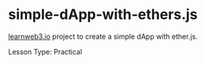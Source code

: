 # simple-dApp-with-ethers.js

[learnweb3.io](https://learnweb3.io) project to create a simple dApp with ether.js.

Lesson Type: Practical
